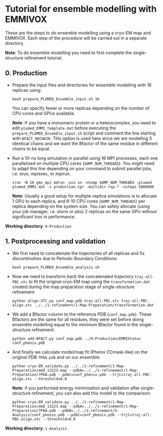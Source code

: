 # Tutorial for ensemble modelling with EMMIVOX
These are the steps to do ensemble modelling using a cryo-EM map and EMMIVOX.
Each step of the procedure will be carried out in a separate directory.

**Note**: To do ensemble modelling you need to first complete the single-structure refinement tutorial.

## 0. Production 

   * Prepare the input files and directories for ensemble modelling with 16 replicas using:

     `bash prepare_PLUMED_Ensemble_input.sh 16`

     You can specify fewer or more replicas depending on the number of CPU cores and GPUs available.

     **Note**: If you have a monomeric protein or a heterocomplex, you need to edit `plumed_EMMI_template.dat` before executing the `prepare_PLUMED_Ensemble_input.sh` script
               and comment the line starting with `BFACT_NOCHAIN`. This option is used here since we are modelling 5 identical chains and
               we want the Bfactor of the same residue in different chains to be equal.

   * Run a 10-ns long simulation in parallel using 16 MPI processes, each one parallelized on multiple CPU cores (`$OMP_NUM_THREADS`). 
     You might need to adapt this line depending on your command to submit parallel jobs, i.e. srun, mpiexec, or mpirun.

     `srun -N 16 gmx_mpi mdrun -pin on -ntomp $OMP_NUM_THREADS -plumed plumed_EMMI.dat -s production.tpr -multidir rep-* -nsteps 5000000`

     **Note**: Usually a good setup for multiple-replica simulations is to allocate 1 GPU to each replica, and 6-10 CPU cores (`$OMP_NUM_THREADS`) per replica depending on the system size. You can safely allocate (using your job manager, i.e. slurm or pbs) 2 replicas on the same GPU without significant loss in performance.  

**Working directory**: `0-Production` 

## 1. Postprocessing and validation 

   * We first need to concatenate the trajectories of all replicas and fix discontinuities due to Periodic Boundary Conditions:

     `bash prepare_PLUMED_Ensemble_analysis.sh`

   * Now we need to transform back the concatenated trajectory `traj-all-PBC.xtc` to fit the original cryo-EM map 
     using the `transformation.dat` created during the map preparation stage of single-structure refinement:

     `python align-XTC.py conf_map.pdb traj-all-PBC.xtc traj-all-PBC-align.xtc ../../1-refinement/1-Map-Preparation/transformation.dat` 

   * We add a Bfactor column to the reference PDB (`conf_map.pdb`). These Bfactors are the
     same for all residues, they were set before doing ensemble modelling equal to the minimum Bfactor found in the single-structure refinement:

     `python add-BFACT.py conf_map.pdb ../0-Production/EMMIStatus conf_phenix.pdb`

   * And finally we calculate model/map fit (Phenix CCmask-like) on the original PDB `7P6A.pdb` and on our ensemble:

     `python cryo-EM_validate.py ../../1-refinement/1-Map-Preparation/emd_13223.map --pdbA=../../1-refinement/1-Map-Preparation/7P6A.pdb --pdbC=conf_phenix.pdb --trjC=traj-all-PBC-align.xtc --threshold=0.0`

     **Note**: if you performed energy minimization and validation after single-structure refinement, you can also add this model to the comparison:

     `python cryo-EM_validate.py ../../1-refinement/1-Map-Preparation/emd_13223.map --pdbA=../../1-refinement/1-Map-Preparation/7P6A.pdb --pdbB=../../1-refinement/5-Analysis/conf_phenix.pdb --pdbC=conf_phenix.pdb --trjC=traj-all-PBC-align.xtc --threshold=0.0`

**Working directory**: `1-Analysis`
